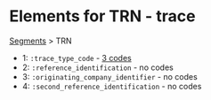 # Elements for TRN - trace
[Segments](../segments.md) > TRN
* 1: `:trace_type_code` - [3 codes](../elements/TRN_1.md)
* 2: `:reference_identification` - no codes
* 3: `:originating_company_identifier` - no codes
* 4: `:second_reference_identification` - no codes
